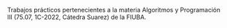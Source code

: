 Trabajos prácticos pertenecientes a la materia Algoritmos y Programación III (75.07, 1C-2022, Cátedra Suarez) de la FIUBA.
